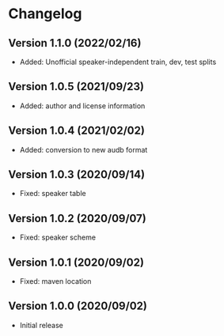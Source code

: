 Changelog
=========

Version 1.1.0 (2022/02/16)
--------------------------

* Added: Unofficial speaker-independent train, dev, test splits

Version 1.0.5 (2021/09/23)
--------------------------

* Added: author and license information

Version 1.0.4 (2021/02/02)
--------------------------

* Added: conversion to new audb format

Version 1.0.3 (2020/09/14)
--------------------------

+ Fixed: speaker table

Version 1.0.2 (2020/09/07)
--------------------------

+ Fixed: speaker scheme

Version 1.0.1 (2020/09/02)
--------------------------

+ Fixed: maven location


Version 1.0.0 (2020/09/02)
--------------------------

+ Initial release
